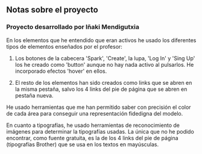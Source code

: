 
## Notas sobre el proyecto

### Proyecto desarrollado por Iñaki Mendigutxia

En los elementos que he entendido que eran activos he usado los diferentes tipos de elementos enseñados por el profesor:

1. Los botones de la cabecera 'Spark', 'Create', la lupa, 'Log In' y 'Sing Up' los he creado como 'button' aunque no hay nada activo al pulsarlos. He incorporado efectos 'hover' en ellos.

2. El resto de los elementos han sido creados como links que se abren en la misma pestaña, salvo los 4 links del pie de página que se abren en pestaña nueva.

He usado herramientas que me han permitido saber con precisión el color de cada área para conseguir una representación fidedigna del modelo.

En cuanto a tipografías, he usado herramientas de reconocimiento de imágenes para determinar la tipografías usadas. La única que no he podido encontrar, como fuente gratuita, es la de los 4 links del pie de página (tipografías Brother) que se usa en los textos en mayúsculas.





